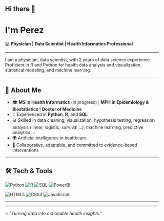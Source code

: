 ## Hi there 👋



# I'm Perez

💻 **Physician | Data Scientist | Health Informatics Professional** 

---

I am a physician, data scientist, with 2 years of data science experience.\
Proficient in R and Python for health data analysis and visualization, statistical modeling, and machine learning.

---

## 🚀 About Me
- 🎓 **MS in Health Informatics** (in progress) | **MPH in Epidemiology & Biostatistics**  | **Doctor of Medicine**  
- 💡 Experienced in **Python**, **R**, and **SQL**
- 📊 Skilled in data cleaning, visualization, hypothesis testing, regression analysis (linear, logistic, survival …), machine learning, predictive analytics, ...
- 🌍 Artificial intelligence in healthcare
- 🤝 Collaborative, adaptable, and committed to evidence-based interventions  

---

## 🛠️ Tech & Tools
![Python](https://img.shields.io/badge/Python-3776AB?style=flat-square&logo=python&logoColor=white)
![R](https://img.shields.io/badge/R-276DC3?style=flat-square&logo=r&logoColor=white)
![SQL](https://img.shields.io/badge/SQL-4479A1?style=flat-square&logo=postgresql&logoColor=white)
![PowerBI](https://img.shields.io/badge/Power%20BI-F2C811?style=flat-square&logo=power-bi&logoColor=black)

![HTML5](https://img.shields.io/badge/HTML5-E34F26?style=flat-square&logo=html5&logoColor=white)
![CSS3](https://img.shields.io/badge/CSS3-1572B6?style=flat-square&logo=css3&logoColor=white)
![JavaScript](https://img.shields.io/badge/JavaScript-F7DF1E?style=flat-square&logo=javascript&logoColor=black)

---
<!--
## 📂 Featured Projects
- **[Finance - Stock Trading Market Simulator](#)** 💹  
  A web application built with **Flask**, **HTML/CSS/JavaScript**, and **SQL** simulating stock trading with live price lookup.  

- **[Malaria Care-Seeking Behavior Analysis in Benin](#)** 🦟  
  Epidemiological analysis identifying determinants of care-seeking for fever in children under five.  

- **[Real Estate Market Clustering](#)** 🏠  
  Machine learning project using **K-means clustering** to segment housing market data.
-->
---
<!--
## 🌐 Let's Connect
[![LinkedIn](https://img.shields.io/badge/LinkedIn-%230077B5.svg?&style=flat-square&logo=linkedin&logoColor=white)](https://www.linkedin.com/in/your-profile)
[![GitHub](https://img.shields.io/badge/GitHub-%23181717.svg?&style=flat-square&logo=github&logoColor=white)](https://github.com/your-username)
[![Email](https://img.shields.io/badge/Email-D14836?style=flat-square&logo=gmail&logoColor=white)](mailto:your.email@example.com)

---
-->
⭐ _"Turning data into actionable health insights."_  

<!--
**AI-Health-Master/AI-Health-Master** is a ✨ _special_ ✨ repository because its `README.md` (this file) appears on your GitHub profile.

Here are some ideas to get you started:

- 🔭 I’m currently working on ...
- 🌱 I’m currently learning ...
- 👯 I’m looking to collaborate on ...
- 🤔 I’m looking for help with ...
- 💬 Ask me about ...
- 📫 How to reach me: ...
- 😄 Pronouns: ...
- ⚡ Fun fact: ...
-->
